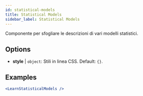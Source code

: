 ```yaml
---
id: statistical-models
title: Statistical Models
sidebar_label: Statistical Models
---
```


Componente per sfogliare le descrizioni di vari modelli statistici.

## Options

* __style__ | `object`: Stili in linea CSS. Default: `{}`.


## Examples

```jsx live
<LearnStatisticalModels />
```

